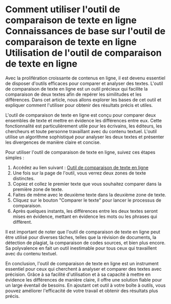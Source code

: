 Comment utiliser l'outil de comparaison de texte en ligne Connaissances de base sur l'outil de comparaison de texte en ligne Utilisation de l'outil de comparaison de texte en ligne
====================================================================================================================================================================================

Avec la prolifération croissante de contenus en ligne, il est devenu essentiel de disposer d'outils efficaces pour comparer et analyser des textes. L'outil de comparaison de texte en ligne est un outil précieux qui facilite la comparaison de deux textes afin de repérer les similitudes et les différences. Dans cet article, nous allons explorer les bases de cet outil et expliquer comment l'utiliser pour obtenir des résultats précis et utiles.

L'outil de comparaison de texte en ligne est conçu pour comparer deux ensembles de texte et mettre en évidence les différences entre eux. Cette fonctionnalité est particulièrement utile pour les écrivains, les éditeurs, les chercheurs et toute personne travaillant avec du contenu textuel. L'outil utilise un algorithme sophistiqué pour analyser les deux textes et présenter les divergences de manière claire et concise.

Pour utiliser l'outil de comparaison de texte en ligne, suivez ces étapes simples :

1. Accédez au lien suivant : [Outil de comparaison de texte en ligne](https://base64decodeonline.com/fr/tools/text-compare)
2. Une fois sur la page de l'outil, vous verrez deux zones de texte distinctes.
3. Copiez et collez le premier texte que vous souhaitez comparer dans la première zone de texte.
4. Faites de même avec le deuxième texte dans la deuxième zone de texte.
5. Cliquez sur le bouton "Comparer le texte" pour lancer le processus de comparaison.
6. Après quelques instants, les différences entre les deux textes seront mises en évidence, mettant en évidence les mots ou les phrases qui diffèrent.

Il est important de noter que l'outil de comparaison de texte en ligne peut être utilisé pour diverses tâches, telles que la révision de documents, la détection de plagiat, la comparaison de codes sources, et bien plus encore. Sa polyvalence en fait un outil inestimable pour tous ceux qui travaillent avec du contenu textuel.

En conclusion, l'outil de comparaison de texte en ligne est un instrument essentiel pour ceux qui cherchent à analyser et comparer des textes avec précision. Grâce à sa facilité d'utilisation et à sa capacité à mettre en évidence les différences de manière claire, il offre une solution fiable pour un large éventail de besoins. En ajoutant cet outil à votre boîte à outils, vous pouvez améliorer l'efficacité de votre travail et obtenir des résultats plus précis.